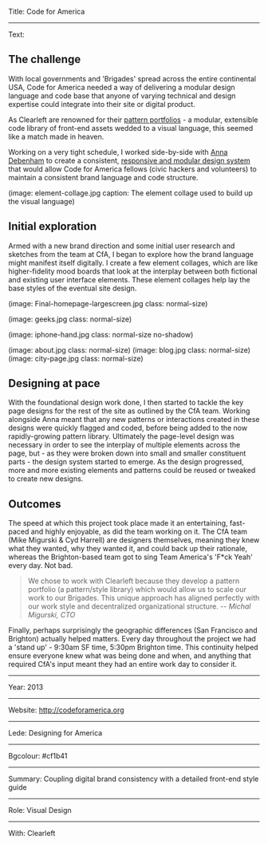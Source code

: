 Title: Code for America

----

Text: 

## The challenge
With local governments and 'Brigades' spread across the entire continental USA, Code for America needed a way of delivering a modular design language and code base that anyone of varying technical and design expertise could integrate into their site or digital product.  

As Clearleft are renowned for their [pattern portfolios](http://jonaizlewood.com/articles/on-pattern-portfolios) - a modular, extensible code library of front-end assets wedded to a visual language, this seemed like a match made in heaven.

Working on a very tight schedule, I worked side-by-side with [Anna Debenham](http://maban.co.uk/) to create a consistent, [responsive and modular design system](http://codeforamerica.clearleft.com) that would allow Code for America fellows (civic hackers and volunteers) to maintain a consistent brand language and code structure.  

(image: element-collage.jpg caption: The element collage used to build up the visual language)

## Initial exploration
Armed with a new brand direction and some initial user research and sketches from the team at CfA, I began to explore how the brand language might manifest itself digitally.  I create a few element collages, which are like higher-fidelity mood boards that look at the interplay between both fictional and existing user interface elements.  These element collages help lay the base styles of the eventual site design.  

(image: Final-homepage-largescreen.jpg class: normal-size)

(image: geeks.jpg class: normal-size)


(image: iphone-hand.jpg class: normal-size no-shadow)

(image: about.jpg class: normal-size)
(image: blog.jpg class: normal-size)
(image: city-page.jpg class: normal-size)


## Designing at pace
With the foundational design work done, I then started to tackle the key page designs for the rest of the site as outlined by the CfA team.  Working alongside Anna meant that any new patterns or interactions created in these designs were quickly flagged and coded, before being added to the now rapidly-growing pattern library.  Ultimately the page-level design was necessary in order to see the interplay of multiple elements across the page, but - as they were broken down into small and smaller constituent parts - the design system started to emerge.  As the design progressed, more and more existing elements and patterns could be reused or tweaked to create new designs.

## Outcomes
The speed at which this project took place made it an entertaining, fast-paced and highly enjoyable, as did the team working on it. The CfA team (Mike Migurski & Cyd Harrell) are designers themselves, meaning they knew what they wanted, why they wanted it, and could back up their rationale, whereas the Brighton-based team got to sing Team America's 'F*ck Yeah' every day.  Not bad.


> We chose to work with Clearleft because they develop a pattern portfolio (a pattern/style library) which would allow us to scale our work to our Brigades. This unique approach has aligned perfectly with our work style and decentralized organizational structure.
> <cite>-- Michal Migurski, CTO</cite>


Finally, perhaps surprisingly the geographic differences (San Francisco and Brighton) actually helped matters.  Every day throughout the project we had a 'stand up' - 9:30am SF time, 5:30pm Brighton time.  This continuity helped ensure everyone knew what was being done and when, and anything that required CfA's input meant they had an entire work day to consider it.

----

Year: 2013

----

Website: http://codeforamerica.org

----

Lede: Designing for America

----

Bgcolour: #cf1b41

----

Summary: Coupling digital brand consistency with a detailed front-end style guide

----

Role: Visual Design

----

With: Clearleft